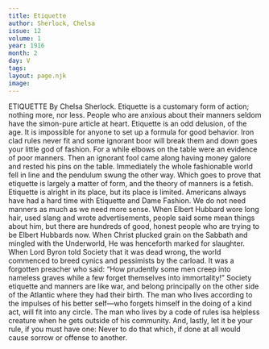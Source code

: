 ```yaml
---
title: Etiquette
author: Sherlock, Chelsa
issue: 12
volume: 1
year: 1916
month: 2
day: V
tags:
layout: page.njk
image:
---
```

ETIQUETTE    By Chelsa Sherlock.    Etiquette is a customary form of action; nothing more, nor less. People who are anxious about their manners seldom have the simon-pure article at heart.       Etiquette is an odd delusion, of the age. It is impossible for anyone to set up a formula for good behavior. Iron clad rules never fit and some ignorant boor will break them and down goes your little god of fashion.       For a while elbows on the table were an evidence of poor manners. Then an ignorant fool came along having money galore and rested his pins on the table. Immediately the whole fashionable world fell in line and the pendulum swung the other way.       Which goes to prove that etiquette is largely a matter of form, and the theory of manners is a fetish.       Etiquette is alright in its place, but its place is limited. Americans always have had a hard time with Etiquette and Dame Fashion.       We do not need manners as much as we need more sense.       When Elbert Hubbard wore long hair, used slang and wrote advertisements, people said some mean things about him, but there are hundreds of good, honest people who are trying to be Elbert Hubbards now.       When Christ plucked grain on the Sabbath and mingled with the Underworld, He was henceforth marked for slaughter.       When Lord Byron told Society that it was dead wrong, the world commenced to breed cynics and pessimists by the carload.       It was a forgotten preacher who said: “How prudently some men creep into nameless graves while a few forget themselves into immortality!”       Society etiquette and manners are like war, and belong principally on the other side of the Atlantic where they had their birth.       The man who lives according to the impulses of his better self—who forgets himself in the doing of a kind act, will fit into any circle. The man who lives by a code of rules isa helpless creature when he gets outside of his community.       And, lastly, let it be your rule, if you must have one: Never to do that which, if done at all would cause sorrow or offense to another.

